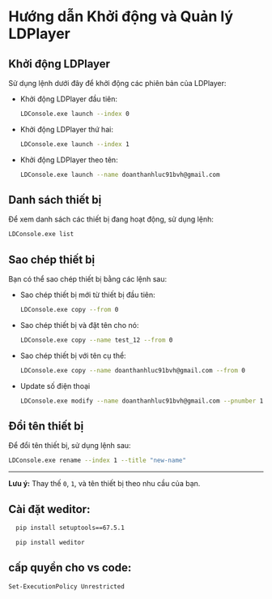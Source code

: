 # Hướng dẫn Khởi động và Quản lý LDPlayer

## Khởi động LDPlayer

Sử dụng lệnh dưới đây để khởi động các phiên bản của LDPlayer:

- Khởi động LDPlayer đầu tiên:
  ```bash
  LDConsole.exe launch --index 0
  ```

- Khởi động LDPlayer thứ hai:
  ```bash
  LDConsole.exe launch --index 1
  ```

- Khởi động LDPlayer theo tên:
  ```bash
  LDConsole.exe launch --name doanthanhluc91bvh@gmail.com
  ```

## Danh sách thiết bị

Để xem danh sách các thiết bị đang hoạt động, sử dụng lệnh:

```bash
LDConsole.exe list
```

## Sao chép thiết bị

Bạn có thể sao chép thiết bị bằng các lệnh sau:

- Sao chép thiết bị mới từ thiết bị đầu tiên:
  ```bash
  LDConsole.exe copy --from 0
  ```

- Sao chép thiết bị và đặt tên cho nó:
  ```bash
  LDConsole.exe copy --name test_12 --from 0
  ```

- Sao chép thiết bị với tên cụ thể:
  ```bash
  LDConsole.exe copy --name doanthanhluc91bvh@gmail.com --from 0
  ```
  
- Update số điện thoại
  ```bash
  LDConsole.exe modify --name doanthanhluc91bvh@gmail.com --pnumber 11111111
  ```

## Đổi tên thiết bị

Để đổi tên thiết bị, sử dụng lệnh sau:

```bash
LDConsole.exe rename --index 1 --title "new-name"
```

---

**Lưu ý:** Thay thế `0`, `1`, và tên thiết bị theo nhu cầu của bạn.



## Cài đặt weditor:
```bash
  pip install setuptools==67.5.1
  ```
```bash
  pip install weditor
  ```

## cấp quyền cho vs code:
```bash 
Set-ExecutionPolicy Unrestricted
 ```